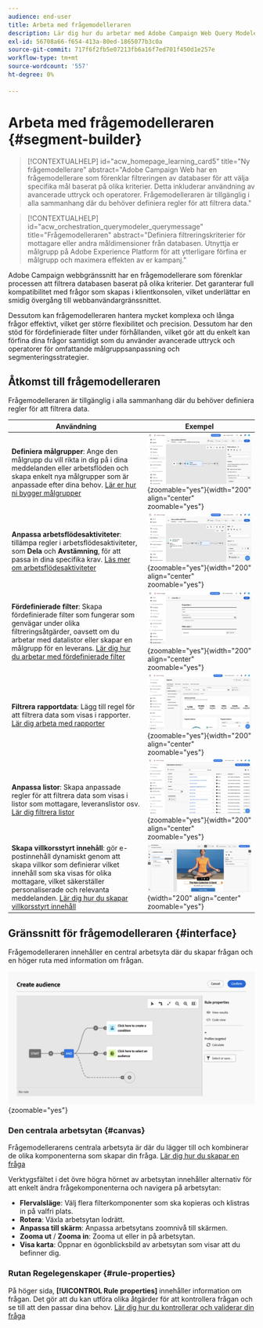 ```yaml
---
audience: end-user
title: Arbeta med frågemodelleraren
description: Lär dig hur du arbetar med Adobe Campaign Web Query Modeler.
exl-id: 56708a66-f654-413a-80ed-1865077b3c0a
source-git-commit: 717f6f2fb5e07213fb6a16f7ed701f450d1e257e
workflow-type: tm+mt
source-wordcount: '557'
ht-degree: 0%

---
```


# Arbeta med frågemodelleraren {#segment-builder}

>[!CONTEXTUALHELP]
>id="acw_homepage_learning_card5"
>title="Ny frågemodellerare"
>abstract="Adobe Campaign Web har en frågemodellerare som förenklar filtreringen av databaser för att välja specifika mål baserat på olika kriterier. Detta inkluderar användning av avancerade uttryck och operatorer. Frågemodelleraren är tillgänglig i alla sammanhang där du behöver definiera regler för att filtrera data."

>[!CONTEXTUALHELP]
>id="acw_orchestration_querymodeler_querymessage"
>title="Frågemodelleraren"
>abstract="Definiera filtreringskriterier för mottagare eller andra måldimensioner från databasen. Utnyttja er målgrupp på Adobe Experience Platform för att ytterligare förfina er målgrupp och maximera effekten av er kampanj."

Adobe Campaign webbgränssnitt har en frågemodellerare som förenklar processen att filtrera databasen baserat på olika kriterier. Det garanterar full kompatibilitet med frågor som skapas i klientkonsolen, vilket underlättar en smidig övergång till webbanvändargränssnittet.

Dessutom kan frågemodelleraren hantera mycket komplexa och långa frågor effektivt, vilket ger större flexibilitet och precision. Dessutom har den stöd för fördefinierade filter under förhållanden, vilket gör att du enkelt kan förfina dina frågor samtidigt som du använder avancerade uttryck och operatorer för omfattande målgruppsanpassning och segmenteringsstrategier.

## Åtkomst till frågemodelleraren

Frågemodelleraren är tillgänglig i alla sammanhang där du behöver definiera regler för att filtrera data.

| Användning | Exempel |
|  ---  |  ---  |
| **Definiera målgrupper**: Ange den målgrupp du vill rikta in dig på i dina meddelanden eller arbetsflöden och skapa enkelt nya målgrupper som är anpassade efter dina behov. [Lär er hur ni bygger målgrupper](../audience/one-time-audience.md) | ![](assets/access-audience.png){zoomable=&quot;yes&quot;}{width="200" align="center" zoomable="yes"} |
| **Anpassa arbetsflödesaktiviteter**: tillämpa regler i arbetsflödesaktiviteter, som **Dela** och **Avstämning**, för att passa in dina specifika krav. [Läs mer om arbetsflödesaktiviteter](../workflows/activities/about-activities.md) | ![](assets/access-workflow.png){zoomable=&quot;yes&quot;}{width="200" align="center" zoomable="yes"} |
| **Fördefinierade filter**: Skapa fördefinierade filter som fungerar som genvägar under olika filtreringsåtgärder, oavsett om du arbetar med datalistor eller skapar en målgrupp för en leverans. [Lär dig hur du arbetar med fördefinierade filter](../get-started/predefined-filters.md) | ![](assets/access-predefined-filter.png){zoomable=&quot;yes&quot;}{width="200" align="center" zoomable="yes"} |
| **Filtrera rapportdata**: Lägg till regel för att filtrera data som visas i rapporter. [Lär dig arbeta med rapporter](../reporting/gs-reports.md) | ![](assets/access-reports.png){zoomable=&quot;yes&quot;}{width="200" align="center" zoomable="yes"} |
| **Anpassa listor**: Skapa anpassade regler för att filtrera data som visas i listor som mottagare, leveranslistor osv. [Lär dig filtrera listor](../get-started/list-filters.md#list-built-in-filters) | ![](assets/access-lists.png){zoomable=&quot;yes&quot;}{width="200" align="center" zoomable="yes"} |
| **Skapa villkorsstyrt innehåll**: gör e-postinnehåll dynamiskt genom att skapa villkor som definierar vilket innehåll som ska visas för olika mottagare, vilket säkerställer personaliserade och relevanta meddelanden. [Lär dig hur du skapar villkorsstyrt innehåll](../personalization/conditions.md) | ![](assets/conditional-content.png){width="200" align="center" zoomable="yes"} |

## Gränssnitt för frågemodelleraren {#interface}

Frågemodelleraren innehåller en central arbetsyta där du skapar frågan och en höger ruta med information om frågan.

![](assets/query-interface.png){zoomable=&quot;yes&quot;}

### Den centrala arbetsytan {#canvas}

Frågemodellerarens centrala arbetsyta är där du lägger till och kombinerar de olika komponenterna som skapar din fråga. [Lär dig hur du skapar en fråga](build-query.md)

Verktygsfältet i det övre högra hörnet av arbetsytan innehåller alternativ för att enkelt ändra frågekomponenterna och navigera på arbetsytan:

* **Flervalsläge**: Välj flera filterkomponenter som ska kopieras och klistras in på valfri plats.
* **Rotera**: Växla arbetsytan lodrätt.
* **Anpassa till skärm**: Anpassa arbetsytans zoomnivå till skärmen.
* **Zooma ut** / **Zooma in**: Zooma ut eller in på arbetsytan.
* **Visa karta**: Öppnar en ögonblicksbild av arbetsytan som visar att du befinner dig.

### Rutan Regelegenskaper {#rule-properties}

På höger sida, **[!UICONTROL Rule properties]** innehåller information om frågan. Det gör att du kan utföra olika åtgärder för att kontrollera frågan och se till att den passar dina behov. [Lär dig hur du kontrollerar och validerar din fråga](build-query.md#check-and-validate-your-query)
